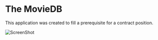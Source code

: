 # The MovieDB
This application was created to fill a prerequisite for a contract position. 


![ScreenShot](/Screenshots/github_sample_screen_pop@4x.png)
